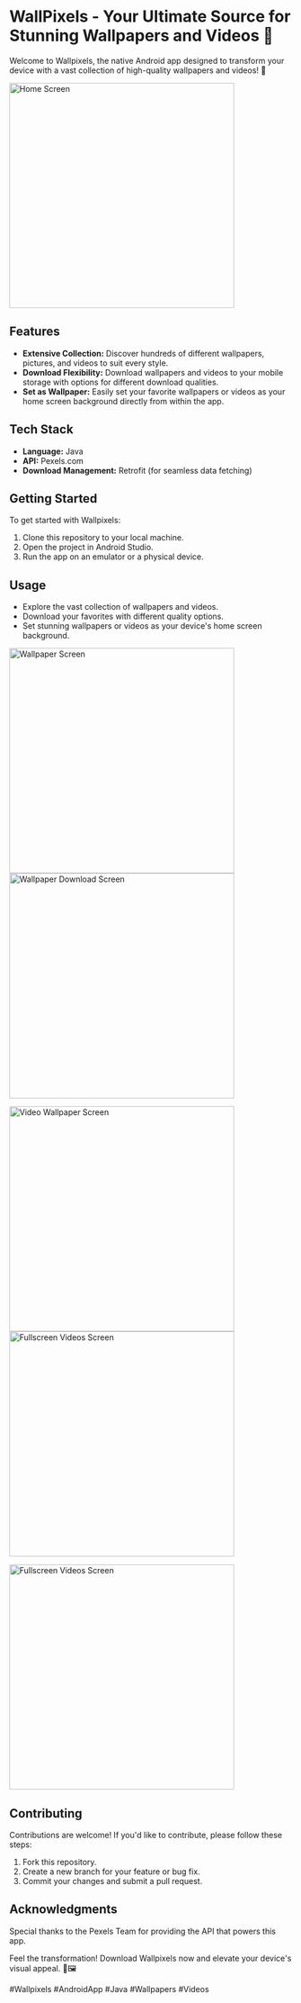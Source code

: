# WallPixels - Your Ultimate Source for Stunning Wallpapers and Videos 🌟

Welcome to Wallpixels, the native Android app designed to transform your device with a vast collection of high-quality wallpapers and videos! 🎉

<img src="Screenshots/WallPixels_WallPaper.png" alt="Home Screen" width="400"/>  

## Features

- **Extensive Collection:** Discover hundreds of different wallpapers, pictures, and videos to suit every style.
- **Download Flexibility:** Download wallpapers and videos to your mobile storage with options for different download qualities.
- **Set as Wallpaper:** Easily set your favorite wallpapers or videos as your home screen background directly from within the app.

## Tech Stack

- **Language:** Java
- **API:** Pexels.com
- **Download Management:** Retrofit (for seamless data fetching)

## Getting Started

To get started with Wallpixels:

1. Clone this repository to your local machine.
2. Open the project in Android Studio.
3. Run the app on an emulator or a physical device.

## Usage

- Explore the vast collection of wallpapers and videos.
- Download your favorites with different quality options.
- Set stunning wallpapers or videos as your device's home screen background.

<img src="Screenshots/Samsung Galaxy Note 10+ Screenshot 1.png" alt="Wallpaper Screen" width="400"/>            <img src="Screenshots/Samsung Galaxy Note 10+ Screenshot 2.png" alt="Wallpaper Download Screen" width="400"/>  

<img src="Samsung Galaxy Note 10+ Screenshot 4.png.png" alt="Video Wallpaper Screen" width="400"/>            <img src="Screenshots/Samsung Galaxy Note 10+ Screenshot 5.png" alt="Fullscreen Videos Screen" width="400"/>  

<img src="Screenshots/Samsung Galaxy Note 10+ Screenshot 3.png" alt="Fullscreen Videos Screen" width="400"/> 

## Contributing

Contributions are welcome! If you'd like to contribute, please follow these steps:

1. Fork this repository.
2. Create a new branch for your feature or bug fix.
3. Commit your changes and submit a pull request.

## Acknowledgments

Special thanks to the Pexels Team for providing the API that powers this app.

Feel the transformation! Download Wallpixels now and elevate your device's visual appeal. 📲🖼️

#Wallpixels #AndroidApp #Java #Wallpapers #Videos
